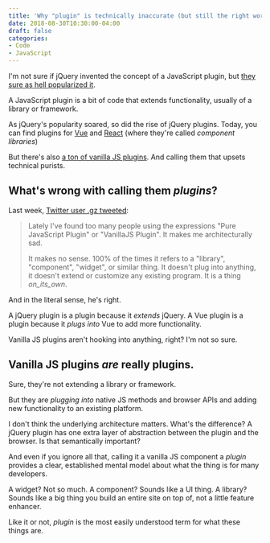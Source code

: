 ```yaml
---
title: 'Why "plugin" is technically inaccurate (but still the right word for vanilla JS components)'
date: 2018-08-30T10:30:00-04:00
draft: false
categories:
- Code
- JavaScript
---
```


I'm not sure if jQuery invented the concept of a JavaScript plugin, but [they sure as hell popularized it](https://plugins.jquery.com/).

A JavaScript plugin is a bit of code that extends functionality, usually of a library or framework.

As jQuery's popularity soared, so did the rise of jQuery plugins. Today, you can find plugins for [Vue](https://vuejs.org/v2/guide/plugins.html) and [React](https://hackernoon.com/23-best-react-ui-component-libraries-and-frameworks-250a81b2ac42) (where they're called *component libraries*)

But there's also [a ton of vanilla JS plugins](https://github.com/search?q=vanilla+js+plugin). And calling them that upsets technical purists.

## What's wrong with calling them *plugins*?

Last week, [Twitter user .gz tweeted](https://twitter.com/gzpunkt/status/1033688692257423360):

> Lately I've found too many people using the expressions "Pure JavaScript Plugin" or "VanillaJS Plugin". It makes me architecturally sad.
>
> It makes no sense. 100% of the times it refers to a "library", "component", "widget", or similar thing. It doesn't plug into anything, it doesn't extend or customize any existing program. It is a thing _on_its_own_.

And in the literal sense, he's right.

A jQuery plugin is a plugin because it *extends* jQuery. A Vue plugin is a plugin because it *plugs into* Vue to add more functionality.

Vanilla JS plugins aren't hooking into anything, right? I'm not so sure.

## Vanilla JS plugins *are* really plugins.

Sure, they're not extending a library or framework.

But they are *plugging into* native JS methods and browser APIs and adding new functionality to an existing platform.

I don't think the underlying architecture matters. What's the difference? A jQuery plugin has one extra layer of abstraction between the plugin and the browser. Is that semantically important?

And even if you ignore all that, calling it a vanilla JS component a *plugin* provides a clear, established mental model about what the thing is for many developers.

A widget? Not so much. A component? Sounds like a UI thing. A library? Sounds like a big thing you build an entire site on top of, not a little feature enhancer.

Like it or not, *plugin* is the most easily understood term for what these things are.
